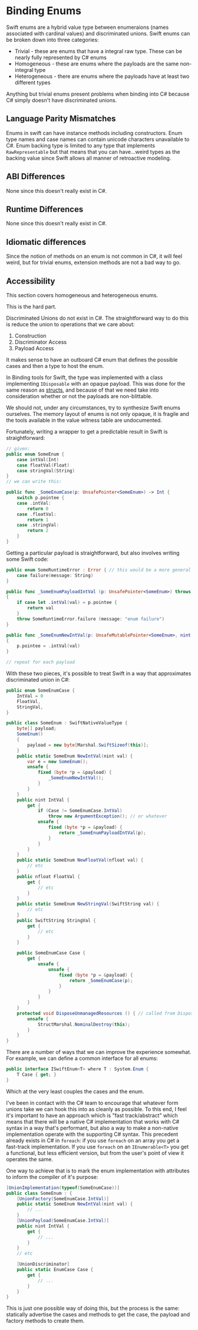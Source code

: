 # Binding Enums

Swift enums are a hybrid value type between enumeraions (names associated with cardinal values) and discriminated unions. Swift enums can be broken down into three categories:
- Trivial - these are enums that have a integral raw type. These can be nearly fully represented by C# enums
- Homogeneous - these are enums where the payloads are the same non-integral type
- Heterogeneous - there are enums where the payloads have at least two different types

Anything but trivial enums present problems when binding into C# because C# simply doesn't have discriminated unions.

## Language Parity Mismatches

Enums in swift can have instance methods including constructors.
Enum type names and case names can contain unicode characters unavailable to C#.
Enum backing type is limited to any type that implements `RawRepresentable` but that means that you can have...weird types as the backing value since Swift allows all manner of retroactive modeling.

## ABI Differences

None since this doesn't really exist in C#.

## Runtime Differences

None since this doesn't really exist in C#.

## Idiomatic differences

Since the notion of methods on an enum is not common in C#, it will feel weird, but for trivial enums, extension methods are not a bad way to go.

## Accessibility

This section covers homogeneous and heterogeneous enums.

This is the hard part.

Discriminated Unions do not exist in C#. The straightforward way to do this is reduce the union to operations that we care about:

1. Construction
2. Discriminator Access
3. Payload Access

It makes sense to have an outboard C# enum that defines the possible cases and then a type to host the enum.

In Binding tools for Swift, the type was implemented with a class implementing `IDisposable` with an opaque payload. This was done for the same reason as [structs](binding-structs.md), and because of that we need take into consideration whether or not the payloads are non-blittable.

We should not, under any circumstances, try to synthesize Swift enums ourselves. The memory layout of enums is not only opaque, it is fragile and the tools available in the value witness table are undocumented.

Fortunately, writing a wrapper to get a predictable result in Swift is straightforward:
```swift
// given:
public enum SomeEnum {
    case intVal(Int)
    case floatVal(Float)
    case stringVal(String)
}
// we can write this:

public func _SomeEnumCase(p: UnsafePointer<SomeEnum>) -> Int {
    switch p.pointee {
    case .intVal:
        return 0
    case .floatVal:
        return 1
    case .stringVal:
        return 2
    }
}
```

Getting a particular payload is straightforward, but also involves writing some Swift code:
```swift
public enum SomeRuntimeError : Error { // this would be a more general type
    case failure(message: String)
}

public func _SomeEnumPayloadIntVal (p: UnsafePointer<SomeEnum>) throws -> Int
{
    if case let .intVal(val) = p.pointee {
        return val
    }
    throw SomeRuntimeError.failure (message: "enum failure")
}

public func _SomeEnumNewIntVal(p: UnsafeMutablePointer<SomeEnum>, nint val)
{
    p.pointee = .intVal(val)
}

// repeat for each payload
```
With these two pieces, it's possible to treat Swift in a way that approximates discriminated union in C#:

```csharp
public enum SomeEnumCase {
    IntVal = 0
    FloatVal,
    StringVal,
}

public class SomeEnum : SwiftNativeValueType {
    byte[] payload;
    SomeEnum()
    {
        payload = new byte[Marshal.SwiftSizeof(this)];
    }
    public static SomeEnum NewIntVal(nint val) {
        var e = new SomeEnum();
        unsafe {
            fixed (byte *p = &payload) {
                _SomeEnumNewIntVal();
            }
        }
    }
    public nint IntVal {
        get {
            if (Case != SomeEnumCase.IntVal)
                throw new ArgumentException(); // or whatever
            unsafe {
                fixed (byte *p = &payload) {
                    return _SomeEnumPayloadIntVal(p);
                }
            }
        }
    }
    public static SomeEnum NewFloatVal(nfloat val) {
        // etc
    }
    public nfloat FloatVal {
        get {
            // etc
        }
    }
    public static SomeEnum NewStringVal(SwiftString val) {
        // etc
    }
    public SwiftString StringVal {
        get {
            // etc
        }
    }

    public SomeEnumCase Case {
        get {
            unsafe {
                unsafe {
                    fixed (byte *p = &payload) {
                        return _SomeEnumCase(p);
                    }
                }
            }
        }
    }
    protected void DisposeUnmanagedResources () { // called from Dispose()
        unsafe {
            StructMarshal.NominalDestroy(this);
        }
    }
}
```

There are a number of ways that we can improve the experience somewhat. For example, we can define a common interface for
all enums:
```csharp
public interface ISwiftEnum<T> where T : System.Enum {
    T Case { get; }
}
```
Which at the very least couples the cases and the enum.

I've been in contact with the C# team to encourage that whatever form unions take we can hook this into as cleanly as possible. To this end, I feel it's important to have an approach which is "fast track/abstract" which means that there will be a native C# implementation that works with C# syntax in a way that's performant, but also a way to make a non-native implementation operate with the supporting C# syntax. This precedent already exists in C# in `foreach`: if you use `foreach` on an array you get a fast-track implementation. If you use `foreach` on an `IEnumerable<T>` you get a functional, but less efficient version, but from the user's point of view it operates the same.

One way to achieve that is to mark the enum implementation with attributes to inform the compiler of it's purpose:

```csharp
[UnionImplementation(typeof(SomeEnumCase))]
public class SomeEnum : {
    [UnionFactory(SomeEnumCase.IntVal)]
    public static SomeEnum NewIntVal(nint val) {
        // ...
    }
    [UnionPayload(SomeEnumCase.IntVal)]
    public nint IntVal {
        get {
            // ...
        }
    }
    // etc

    [UnionDiscriminator]
    public static EnumCase Case {
        get {
            // ...
        }
    }   
}
```
This is just one possible way of doing this, but the process is the same: statically advertise the cases and methods to get the case, the payload and factory methods to create them.